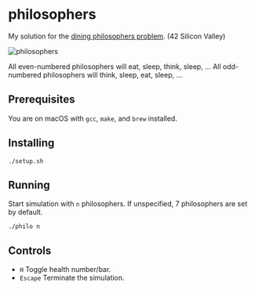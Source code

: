 # philosophers
My solution for the [dining philosophers problem](https://en.wikipedia.org/wiki/Dining_philosophers_problem). (42 Silicon Valley)

![philosophers](https://github.com/ashih42/philo/blob/master/Screenshots/philo.png)

All even-numbered philosophers will eat, sleep, think, sleep, ...
All odd-numbered philosophers will think, sleep, eat, sleep, ...

## Prerequisites

You are on macOS with `gcc`, `make`, and `brew` installed.

## Installing

```
./setup.sh
```

## Running

Start simulation with `n` philosophers.  If unspecified, 7 philosophers are set by default.

```
./philo n
```

## Controls

* `H` Toggle health number/bar.
* `Escape` Terminate the simulation.
